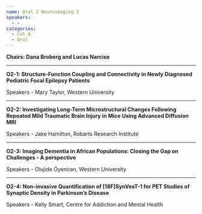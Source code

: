 ```yaml
---
name: Oral 2 Neuroimaging I
speakers:
  - -
categories:
  - Cat A
  - Oral
---
```


**Chairs: Dana Broberg and Lucas Narciso**

_____________________________________________________

**O2-1: Structure-Function Coupling and Connectivity in Newly Diagnosed Pediatric Focal Epilepsy Patients**

Speakers - Mary Taylor, Western University

_____________________________________________________

**O2-2: Investigating Long-Term Microstructural Changes Following Repeated Mild Traumatic Brain Injury in Mice Using Advanced Diffusion MRI**

Speakers - Jake Hamilton, Robarts Research Institute

_____________________________________________________

**O2-3: Imaging Dementia in African Populations: Closing the Gap on Challenges - A perspective**

Speakers - Olujide Oyeniran, Western University

_____________________________________________________

**O2-4: Non-invasive Quantification of [18F]SynVesT-1 for PET Studies of Synaptic Density in Parkinson’s Disease**

Speakers - Kelly Smart, Centre for Addiction and Mental Health

